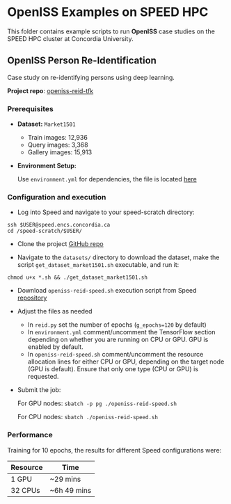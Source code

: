 # OpenISS Examples on SPEED HPC

This folder contains example scripts to run **OpenISS** case studies on the SPEED HPC cluster at Concordia University.

<!-- TOC --><a name="openiss-reid-tfk"></a>
## OpenISS Person Re-Identification
Case study on re-identifying persons using deep learning.

**Project repo**: [openiss-reid-tfk](https://github.com/NAG-DevOps/openiss-reid-tfk)

<!-- TOC --><a name="prerequisites-openiss-reid"></a>
### Prerequisites

- **Dataset:** `Market1501`

   - Train images: 12,936
   - Query images: 3,368
   - Gallery images: 15,913

- **Environment Setup:**

    Use `environment.yml` for dependencies, the file is located [here](https://github.com/NAG-DevOps/openiss-reid-tfk)

<!-- TOC --><a name="configuration-and-execution-openiss-reid"></a>
### Configuration and execution

- Log into Speed and navigate to your speed-scratch directory:
```
ssh $USER@speed.encs.concordia.ca
cd /speed-scratch/$USER/
```

- Clone the project [GitHub repo](https://github.com/NAG-DevOps/openiss-reid-tfk)

- Navigate to the `datasets/` directory to download the dataset, make the script `get_dataset_market1501.sh` executable, and run it:
```
chmod u+x *.sh && ./get_dataset_market1501.sh
```

- Download `openiss-reid-speed.sh` execution script from Speed [repository](https://github.com/NAG-DevOps/speed-hpc/tree/master/src/openISS)

- Adjust the files as needed
  - In `reid.py` set the number of epochs (`g_epochs=120` by default)
  - In `environment.yml` comment/uncomment the TensorFlow section depending on whether you are running on CPU or GPU. GPU is enabled by default.
  - In `openiss-reid-speed.sh` comment/uncomment the resource allocation lines for either CPU or GPU, depending on the target node (GPU is default). Ensure that only one type (CPU or GPU) is requested.

- Submit the job:

    For GPU nodes: `sbatch -p pg ./openiss-reid-speed.sh`
    
    For CPU nodes: `sbatch ./openiss-reid-speed.sh`

<!-- TOC --><a name="performance-openiss-reid"></a>
### Performance
Training for 10 epochs, the results for different Speed configurations were:

|      Resource     |      Time      |
| ----------------- | -------------- |
|       1 GPU       |    ~29 mins    |
|      32 CPUs      |  ~6h 49 mins   |